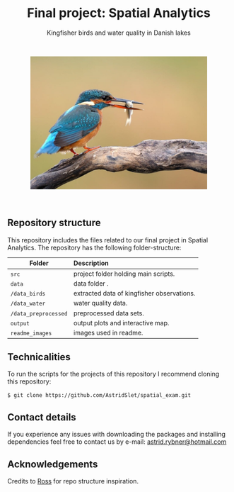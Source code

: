 <h1 align="center">Final project: Spatial Analytics</h1>
<p align="center">
Kingfisher birds and water quality in Danish lakes
    <br />


&nbsp;
&nbsp;

<p align="center"> <img src="readme_images/isfugl.jpg" alt="Logo" width="400" height="300"></a> 

&nbsp;
&nbsp;


## Repository structure

This repository includes the files related to our final project in Spatial Analytics. The repository has the following folder-structure:

| Folder | Description|
|--------|:-----------|
```src``` | project folder holding main scripts. 
```data```| data folder .
```/data_birds```| extracted data of kingfisher observations.
```/data_water```| water quality data.
```/data_preprocessed```| preprocessed data sets.
```output``` | output plots and interactive map.
```readme_images``` | images used in readme.


## Technicalities

To run the scripts for the projects of this repository I recommend cloning this repository:

```
$ git clone https://github.com/AstridSlet/spatial_exam.git

```


## Contact details
If you experience any issues with downloading the packages and installing dependencies feel free to contact us by e-mail: astrid.rybner@hotmail.com


## Acknowledgements
Credits to [Ross](https://pure.au.dk/portal/en/persons/ross-deans-kristensenmclachlan(29ad140e-0785-4e07-bdc1-8af12f15856c).html) for repo structure inspiration.


